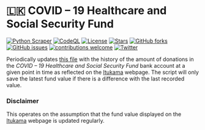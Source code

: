 # 🇱🇰 COVID – 19 Healthcare and Social Security Fund
[![Python Scraper](https://github.com/damianperera/pres-covid-relief/actions/workflows/cron.yml/badge.svg)](https://github.com/damianperera/pres-covid-relief/actions/workflows/cron.yml) [![CodeQL](https://github.com/damianperera/sl-covid-fund/actions/workflows/codeql-analysis.yml/badge.svg)](https://github.com/damianperera/sl-covid-fund/actions/workflows/codeql-analysis.yml) [![License](https://img.shields.io/github/license/damianperera/sl-covid-fund)](https://github.com/damianperera/sl-covid-fund/blob/main/LICENSE) [![Stars](https://img.shields.io/github/stars/damianperera/sl-covid-fund)](https://github.com/damianperera/sl-covid-fund/stargazers) [![GitHub forks](https://img.shields.io/github/forks/damianperera/sl-covid-fund)](https://github.com/damianperera/sl-covid-fund/network) [![GitHub issues](https://img.shields.io/github/issues/damianperera/sl-covid-fund?color=red)](https://github.com/damianperera/sl-covid-fund/issues) [![contributions welcome](https://img.shields.io/badge/contributions-welcome-brightgreen.svg)](https://github.com/damianperera/sl-covid-fund) [![Twitter](https://img.shields.io/twitter/url?style=social&url=https%3A%2F%2Fgithub.com%2Fdamianperera%2Fsl-covid-fund)](https://twitter.com/intent/tweet?text=Check%20out%20this%20project%20which%20keeps%20track%20of%20the%20Covid-19%20Healthcare%20and%20Social%20Security%20Fund's%20value:&url=https%3A%2F%2Fgithub.com%2Fdamianperera%2Fsl-covid-fund)

Periodically updates [this file](https://damianperera.github.io/sl-covid-fund/data.json) with the history of the amount of donations in the _COVID – 19 Healthcare and Social Security Fund_ bank account at a given point in time as reflected on the [Itukama](https://www.itukama.lk/) webpage. The script will only save the latest fund value if there is a difference with the last recorded value.

### Disclaimer
This operates on the assumption that the fund value displayed on the [Itukama](https://www.itukama.lk/) webpage is updated regularly.
